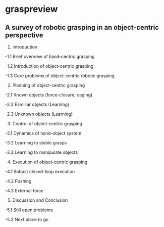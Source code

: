 # graspreview
## A survey of robotic grasping in an object-centric perspective
1. Introduction
 
 -1.1 Brief overview of hand-centric grasping

 -1.2 Introduction of object-centric grasping
 
 -1.3 Core problems of object-centric robotic grasping

2. Planning of object-centric grasping 
 
 -2.1 Known objects (force-closure, caging)
 
 -2.2 Familiar objects (Learning)
 
 -2.3 Unknown objects (Learning)

3. Control of object-centric grasping
 
 -3.1 Dynamics of hand-object system
 
 -3.2 Learning to stable grasps
 
 -3.3 Learning to manipulate objects

4. Execution of object-centric grasping 

 -4.1 Robust closed-loop execution

 -4.2 Pushing

 -4.3 External force

5. Discussion and Conclusion

-5.1 Still open problems

-5.2 Next place to go
